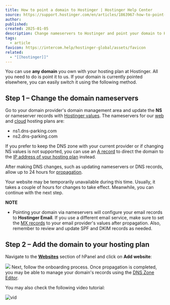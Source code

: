 ```yaml
---
title: How to point a domain to Hostinger | Hostinger Help Center
source: https://support.hostinger.com/en/articles/1863967-how-to-point-a-domain-to-hostinger
author: 
published: 
created: 2025-01-05
description: Change nameservers to Hostinger and point your domain to Hostinger nameservers
tags:
  - article
favicon: https://intercom.help/hostinger-global/assets/favicon
related:
  - "[[hostinger]]"
---
```

You can use **any domain** you own with your hosting plan at Hostinger.
All you need to do is point it to us. If your domain is currently pointed elsewhere, you can easily switch it using the following method.

## Step 1 – Change the domain **nameservers**

Go to your domain provider's domain management area and update the **NS** or nameserver records with [Hostinger values](https://support.hostinger.com/en/articles/1583247-where-to-find-hostinger-nameservers). 
The nameservers for our [web](https://www.hostinger.com/web-hosting) and [cloud](https://www.hostinger.com/cloud-hosting) hosting plans are:
- ns1.dns-parking.com
- ns2.dns-parking.com

If you prefer to keep the DNS zone with your current provider or if changing NS values is not supported, you can use an [A record](https://www.hostinger.com/tutorials/how-to-point-domain-to-hostinger#Pointing_a_Domain_Name_via_A_Record) to direct the domain to the [IP address of your hosting plan](https://support.hostinger.com/en/articles/4407303-where-can-i-find-a-record) instead.

After making DNS changes, such as updating nameservers or DNS records, allow up to 24 hours for [propagation](https://support.hostinger.com/en/articles/4146975-what-is-dns-propagation).

Your website may be temporarily unavailable during this time. Usually, it takes a couple of hours for changes to take effect. Meanwhile, you can continue with the next step.

**NOTE**
- Pointing your domain via nameservers will configure your email records to **Hostinger Email**. If you use a different email service, make sure to set the [MX records](https://support.hostinger.com/en/articles/4443666-how-to-manage-mx-records) to your email provider's values after propagation. Also, remember to review and update SPF and DKIM records as needed.

## Step 2 – Add the domain to your hosting plan

Navigate to the **[Websites](https://hpanel.hostinger.com/websites)** section of hPanel and click on **Add website**:

[![](https://downloads.intercomcdn.com/i/o/1139781871/675031a3578588fece40075e/image.png?expires=1736100000&signature=f5622a1586b769a9c4252472fc4f7de531abd3a59b8d92c243c8a7e91993bb87&req=dSEkH852nIlYWPMW1HO4zR0MVOgNPzisfsTW9BCHTZpBo3zti8iPtoHW39GH%0A%2BY6WDm5AftM6KUrVeiw%3D%0A)](https://downloads.intercomcdn.com/i/o/1139781871/675031a3578588fece40075e/image.png?expires=1736100000&signature=f5622a1586b769a9c4252472fc4f7de531abd3a59b8d92c243c8a7e91993bb87&req=dSEkH852nIlYWPMW1HO4zR0MVOgNPzisfsTW9BCHTZpBo3zti8iPtoHW39GH%0A%2BY6WDm5AftM6KUrVeiw%3D%0A)
Next, follow the onboarding process. Once propagation is completed, you may be able to manage your domain's records using the [DNS Zone Editor](https://support.hostinger.com/en/articles/1583249-how-to-manage-dns-records-at-hostinger).



You may also check the following video tutorial:

![vid](https://www.youtube.com/watch?v=UAsYeTL8cZc)
